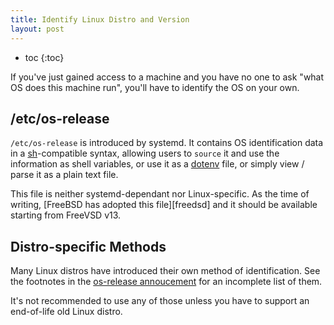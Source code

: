 ```yaml
---
title: Identify Linux Distro and Version
layout: post
---
```


* toc
{:toc}

If you've just gained access to a machine and you have no one to ask
"what OS does this machine run", you'll have to identify the OS on
your own.

## /etc/os-release

`/etc/os-release` is introduced by systemd. It contains OS
identification data in a [sh]-compatible syntax, allowing users to
`source` it and use the information as shell variables, or use it as
a [dotenv] file, or simply view / parse it as a plain text file.

This file is neither systemd-dependant nor Linux-specific. As the
time of writing, [FreeBSD has adopted this file][freedsd] and it
should be available starting from FreeVSD v13.

## Distro-specific Methods

Many Linux distros have introduced their own method of
identification. See the footnotes in the [os-release annoucement] for
an incomplete list of them.

It's not recommended to use any of those unless you have to support
an end-of-life old Linux distro.

[sh]: bin-sh.html
[dotenv]: https://duckduckgo.com/?q=dotenv
[os-release annoucement]: http://0pointer.de/blog/projects/os-release
[freebsd]: https://svnweb.freebsd.org/base?view=revision&revision=354922

